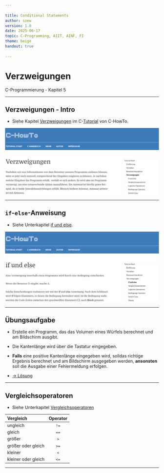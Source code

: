```yaml
---

title: Conditional Statements
author: soew
version: 1.0
date: 2025-06-17
topic: C-Programming, AIIT, AINF, FI
theme: beige
handout: true

---
```


# Verzweigungen

C-Programmierung - Kapitel 5

---

## Verzweigungen - Intro

- Siehe Kapitel [Verzweigungen](https://www.c-howto.de/tutorial/verzweigungen/) im C-[Tutorial](https://www.c-howto.de/tutorial) von C-HowTo.

![image](./_img/05-conditionals.png)

---

## `if`-`else`-Anweisung

- Siehe Unterkapitel [if und else](https://www.c-howto.de/tutorial/verzweigungen/if-und-else/).

![image](./_img/05-if-else-statement.png)

---

## Übungsaufgabe

- Erstelle ein Programm, das das Volumen eines Würfels berechnet und am Bildschirm ausgibt.

- Die Kantenlänge wird über die Tastatur eingegeben.

- **Falls** eine positive Kantenlänge eingegeben wird, solldas richtige Ergebnis berechnet und am Bildschirm ausgegeben werden, **ansonsten** soll die Ausgabe einer Fehlermeldung erfolgen.

- [&rarr; Lösung](./c05_if-else-xrcs.md)

---

## Vergleichsoperatoren

- Siehe Unterkapitel [Vergleichsoperatoren](http://www.c-howto.de/tutorial/verzweigungen/vergleichsoperatoren/)

| Vergleich           | Operator |
| :------------------ | :------: |
| ungleich	          | `!=`     |
|    gleich           | `==`     |
| größer	          | `>`      |
| größer oder gleich  | `>=`     |
| kleiner             | `<`      |
| kleiner oder gleich | `<=`     |

---






